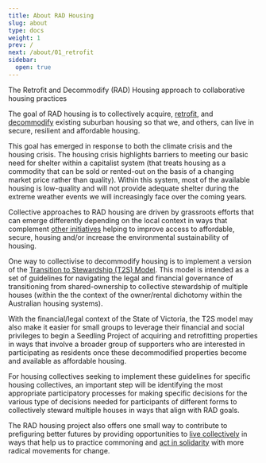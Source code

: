 ```yaml
---
title: About RAD Housing
slug: about
type: docs
weight: 1
prev: /
next: /about/01_retrofit
sidebar:
  open: true
---
```


The Retrofit and Decommodify (RAD) Housing approach to collaborative housing practices

The goal of RAD housing is to collectively acquire, [retrofit](retrofit), and [decommodify](decommodify) existing suburban housing so that we, and others, can live in secure, resilient and affordable housing.

This goal has emerged in response to both the climate crisis and the housing crisis. The housing crisis highlights barriers to meeting our basic need for shelter within a capitalist system (that treats housing as a commodity that can be sold or rented-out on the basis of a changing market price rather than quality). Within this system, most of the available housing is low-quality and will not provide adequate shelter during the extreme weather events we will increasingly face over the coming years.

Collective approaches to RAD housing are driven by grassroots efforts that can emerge differently depending on the local context in ways that complement [other initiatives](https://hackmd.io/@Teq/CollectivingHousing) helping to improve access to affordable, secure, housing and/or increase the environmental sustainability of housing.

One way to collectivise to decommodify housing is to implement a version of the [Transition to Stewardship (T2S) Model](/t2s-model/). This model is intended as a set of guidelines for navigating the legal and financial governance of transitioning from shared-ownership to collective stewardship of multiple houses (within the the context of the owner/rental dichotomy within the Australian housing systems).

With the financial/legal context of the State of Victoria, the T2S model may also make it easier for small groups to leverage their financial and social privileges to begin a Seedling Project of acquiring and retrofitting properties in ways that involve a broader group of  supporters who are interested in participating as residents once these decommodified properties become and available as affordable housing.

For housing collectives seeking to implement these guidelines for specific housing collectives, an important step will be identifying the most appropriate participatory processes for making specific decisions for the various type of decisions needed for participants of different forms to collectively steward multiple houses in ways that align with RAD goals.

The RAD housing project also offers one small way to contribute to prefiguring better futures by providing opportunities to [live collectively](collectively) in ways that help us to practice commoning and [act in solidarity](solidarity) with more radical movements for change.